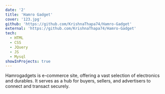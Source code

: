 ```yaml
---
date: '2'
title: 'Hamro Gadget'
cover: '123.jpg'
github: 'https://github.com/KrishnaThapa74/Hamro-Gadget'
external: 'https://github.com/KrishnaThapa74/Hamro-Gadget'
tech:
  - HTML
  - CSS
  - JQuery
  - JS
  - Mysql
showInProjects: true
---
```


Hamrogadgets is  e-commerce site, offering a vast selection of electronics and durables. It serves as a hub for buyers, sellers, and advertisers to connect and transact securely.


